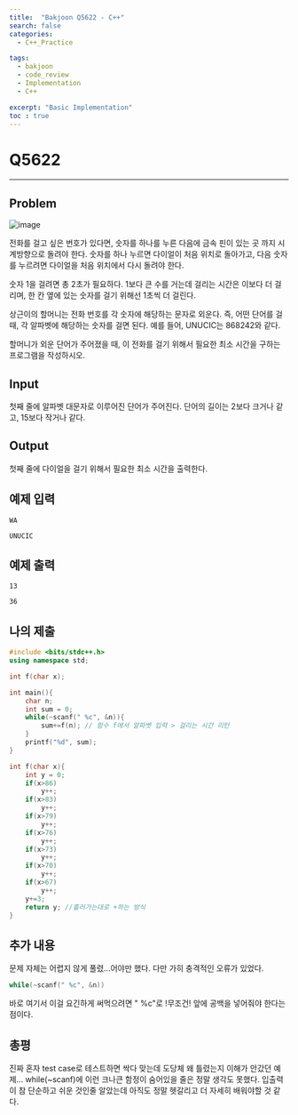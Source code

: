 ```yaml
---
title:  "Bakjoon Q5622 - C++"
search: false
categories: 
  - C++_Practice

tags:
  - bakjoon
  - code_review
  - Implementation
  - C++

excerpt: "Basic Implementation"
toc : true
---
```


# __Q5622__
___

## Problem

![image](https://user-images.githubusercontent.com/68508521/137335654-992943d2-ff9e-4ea7-997f-49a8e645f47a.png)


전화를 걸고 싶은 번호가 있다면, 숫자를 하나를 누른 다음에 금속 핀이 있는 곳 까지 시계방향으로 돌려야 한다. 숫자를 하나 누르면 다이얼이 처음 위치로 돌아가고, 다음 숫자를 누르려면 다이얼을 처음 위치에서 다시 돌려야 한다.

숫자 1을 걸려면 총 2초가 필요하다. 1보다 큰 수를 거는데 걸리는 시간은 이보다 더 걸리며, 한 칸 옆에 있는 숫자를 걸기 위해선 1초씩 더 걸린다.

상근이의 할머니는 전화 번호를 각 숫자에 해당하는 문자로 외운다. 즉, 어떤 단어를 걸 때, 각 알파벳에 해당하는 숫자를 걸면 된다. 예를 들어, UNUCIC는 868242와 같다.

할머니가 외운 단어가 주어졌을 때, 이 전화를 걸기 위해서 필요한 최소 시간을 구하는 프로그램을 작성하시오.

## Input
첫째 줄에 알파벳 대문자로 이루어진 단어가 주어진다. 단어의 길이는 2보다 크거나 같고, 15보다 작거나 같다.

## Output
첫째 줄에 다이얼을 걸기 위해서 필요한 최소 시간을 출력한다.

## 예제 입력
```
WA
```
```
UNUCIC
```
## 예제 출력
```
13
```
```
36
```
## 나의 제출
```cpp
#include <bits/stdc++.h>
using namespace std;

int f(char x);

int main(){
    char n;
    int sum = 0;
    while(~scanf(" %c", &n)){
        sum+=f(n); // 함수 f에서 알파벳 입력 > 걸리는 시간 리턴
    }
    printf("%d", sum);    
}

int f(char x){
    int y = 0;
    if(x>86)
        y++;
    if(x>83)
        y++;
    if(x>79)
        y++;
    if(x>76)
        y++;
    if(x>73)
        y++;
    if(x>70)
        y++;
    if(x>67)
        y++;
    y+=3;
    return y; //흘러가는대로 +하는 방식
}
```
## 추가 내용
문제 자체는 어렵지 않게 풀렸...어야만 했다. 다만 가히 충격적인 오류가 있었다.
```cpp
while(~scanf(" %c", &n))
```
바로 여기서 이걸 요긴하게 써먹으려면 " %c"로 !무조건! 앞에 공백을 넣어줘야 한다는 점이다.

## 총평
진짜 혼자 test case로 테스트하면 싹다 맞는데 도당체 왜 틀렸는지 이해가 안갔던 예제... while(~scanf)에 이런 크나큰 함정이
 숨어있을 줄은 정말 생각도 못했다. 입출력이 참 단순하고 쉬운 것인줄 알았는데 아직도 정말 헷갈리고 더 자세히 배워야할 것 같다.